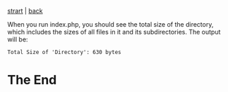 [strart](./page01.md) | [back](./page05.md) 


When you run index.php, you should see the total size of the directory, which includes the sizes of all files in it and its subdirectories. The output will be:
```
Total Size of 'Directory': 630 bytes
```

# The End
